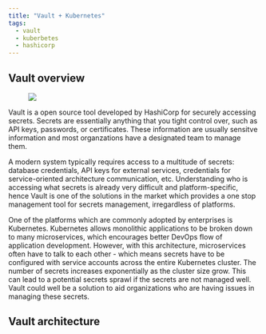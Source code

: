 ```yaml
---
title: "Vault + Kubernetes"
tags: 
  - vault
  - kuberbetes
  - hashicorp
---
```


## Vault overview

<figure>
	<a href="https://github.com/raylaijh/raylaijh.github.io/blob/master/assets/images/vault_logo.png"><img src="https://github.com/raylaijh/raylaijh.github.io/blob/master/assets/images/vault_logo.png"></a>
	
</figure>

Vault is a open source tool developed by HashiCorp for securely accessing secrets. Secrets are essentially anything that you tight control over, such as API keys, passwords, or certificates. These information are usually sensitve information and most organzations have a designated team to manage them. 

A modern system typically requires access to a multitude of secrets: database credentials, API keys for external services, credentials for service-oriented architecture communication, etc. Understanding who is accessing what secrets is already very difficult and platform-specific, hence Vault is one of the solutions in the market which provides a one stop management tool for secrets management, irregardless of platforms.

One of the platforms which are commonly adopted by enterprises is Kubernetes. Kubernetes allows monolithic applications to be broken down to many microservices, which encourages better DevOps flow of application development. However, with this architecture, microservices often have to talk to each other - which means secrets have to be configured with service accounts across the entire Kubernetes cluster. The number of secrets increases exponentially as the cluster size grow. This can lead to a potential secrets sprawl if the secrets are not managed well. Vault could well be a solution to aid organizations who are having issues in managing these secrets.

## Vault architecture


